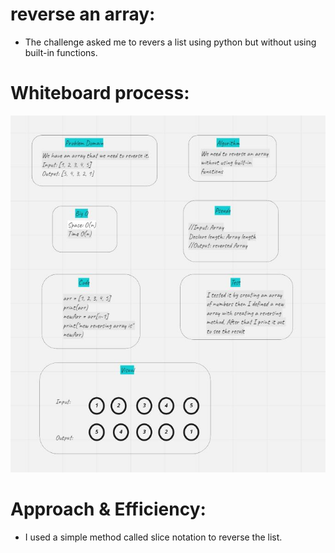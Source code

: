 # reverse an array:
- The challenge asked me to revers a list using python but without using built-in functions.


# Whiteboard process:
 ![](img/reverse-array.JPG)

# Approach & Efficiency:
- I used a simple method called slice notation to reverse the list.